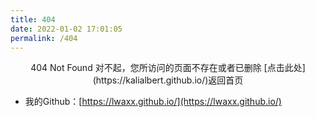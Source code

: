```yaml
---
title: 404
date: 2022-01-02 17:01:05
permalink: /404
---
```


<center>404 Not Found
对不起，您所访问的页面不存在或者已删除
[点击此处](https://kalialbert.github.io/)返回首页
</center>

* 我的Github：[https://lwaxx.github.io/](https://lwaxx.github.io/)

